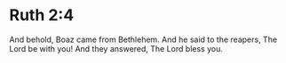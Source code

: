 # Ruth 2:4

And behold, Boaz came from Bethlehem. And he said to the reapers, The Lord be with you! And they answered, The Lord bless you.
